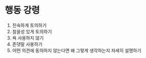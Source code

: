 # 행동 강령

1. 친숙하게 토의하기
2. 참을성 있게 토의하기
3. 욕 사용하지 않기
4. 존댓말 사용하기
5. 어떤 의견에 동의하지 않는다면 왜 그렇게 생각하는지 자세히 설명하기
